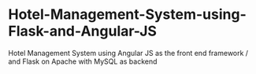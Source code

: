 # Hotel-Management-System-using-Flask-and-Angular-JS
Hotel Management System using Angular JS as the front end framework / 
and Flask on Apache with MySQL as backend
